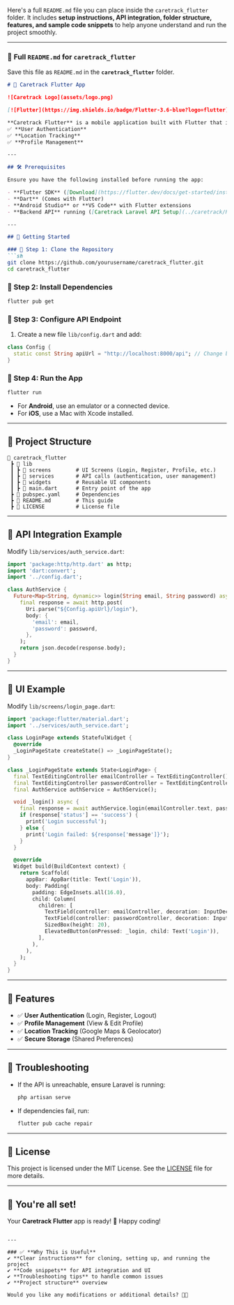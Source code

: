 Here's a full `README.md` file you can place inside the `caretrack_flutter` folder. It includes **setup instructions, API integration, folder structure, features, and sample code snippets** to help anyone understand and run the project smoothly.  

---

### 📜 **Full `README.md` for `caretrack_flutter`**  

Save this file as `README.md` in the **`caretrack_flutter`** folder.  

```md
# 📱 Caretrack Flutter App

![Caretrack Logo](assets/logo.png)

[![Flutter](https://img.shields.io/badge/Flutter-3.6-blue?logo=flutter)](https://flutter.dev)

**Caretrack Flutter** is a mobile application built with Flutter that integrates with a Laravel REST API for:  
✅ **User Authentication**  
✅ **Location Tracking**  
✅ **Profile Management**  

---

## 🛠️ Prerequisites

Ensure you have the following installed before running the app:

- **Flutter SDK** ([Download](https://flutter.dev/docs/get-started/install))
- **Dart** (Comes with Flutter)
- **Android Studio** or **VS Code** with Flutter extensions
- **Backend API** running ([Caretrack Laravel API Setup](../caretrack/README.md))

---

## 🚀 Getting Started

### 📌 Step 1: Clone the Repository
```sh
git clone https://github.com/yourusername/caretrack_flutter.git
cd caretrack_flutter
```

### 📌 Step 2: Install Dependencies
```sh
flutter pub get
```

### 📌 Step 3: Configure API Endpoint
1. Create a new file `lib/config.dart` and add:
```dart
class Config {
  static const String apiUrl = "http://localhost:8000/api"; // Change based on your backend setup
}
```

### 📌 Step 4: Run the App
```sh
flutter run
```
- For **Android**, use an emulator or a connected device.
- For **iOS**, use a Mac with Xcode installed.

---

## 📂 Project Structure
```
📂 caretrack_flutter
 ┣ 📂 lib
 ┃ ┣ 📂 screens        # UI Screens (Login, Register, Profile, etc.)
 ┃ ┣ 📂 services       # API calls (authentication, user management)
 ┃ ┣ 📂 widgets        # Reusable UI components
 ┃ ┣ 📜 main.dart      # Entry point of the app
 ┣ 📜 pubspec.yaml     # Dependencies
 ┣ 📜 README.md        # This guide
 ┣ 📜 LICENSE          # License file
```

---

## 🔑 API Integration Example

Modify `lib/services/auth_service.dart`:
```dart
import 'package:http/http.dart' as http;
import 'dart:convert';
import '../config.dart';

class AuthService {
  Future<Map<String, dynamic>> login(String email, String password) async {
    final response = await http.post(
      Uri.parse("${Config.apiUrl}/login"),
      body: {
        'email': email,
        'password': password,
      },
    );
    return json.decode(response.body);
  }
}
```

---

## 🎨 UI Example

Modify `lib/screens/login_page.dart`:
```dart
import 'package:flutter/material.dart';
import '../services/auth_service.dart';

class LoginPage extends StatefulWidget {
  @override
  _LoginPageState createState() => _LoginPageState();
}

class _LoginPageState extends State<LoginPage> {
  final TextEditingController emailController = TextEditingController();
  final TextEditingController passwordController = TextEditingController();
  final AuthService authService = AuthService();

  void _login() async {
    final response = await authService.login(emailController.text, passwordController.text);
    if (response['status'] == 'success') {
      print('Login successful');
    } else {
      print('Login failed: ${response['message']}');
    }
  }

  @override
  Widget build(BuildContext context) {
    return Scaffold(
      appBar: AppBar(title: Text('Login')),
      body: Padding(
        padding: EdgeInsets.all(16.0),
        child: Column(
          children: [
            TextField(controller: emailController, decoration: InputDecoration(labelText: 'Email')),
            TextField(controller: passwordController, decoration: InputDecoration(labelText: 'Password'), obscureText: true),
            SizedBox(height: 20),
            ElevatedButton(onPressed: _login, child: Text('Login')),
          ],
        ),
      ),
    );
  }
}
```

---

## 🔧 Features
- ✅ **User Authentication** (Login, Register, Logout)
- ✅ **Profile Management** (View & Edit Profile)
- ✅ **Location Tracking** (Google Maps & Geolocator)
- ✅ **Secure Storage** (Shared Preferences)

---

## 🐞 Troubleshooting
- If the API is unreachable, ensure Laravel is running:  
  ```sh
  php artisan serve
  ```
- If dependencies fail, run:  
  ```sh
  flutter pub cache repair
  ```

---

## 📜 License
This project is licensed under the MIT License. See the [LICENSE](LICENSE) file for more details.

---

## 🎉 You're all set!
Your **Caretrack Flutter** app is ready! 🚀 Happy coding!  
```

---

### ✅ **Why This is Useful**
✔️ **Clear instructions** for cloning, setting up, and running the project  
✔️ **Code snippets** for API integration and UI  
✔️ **Troubleshooting tips** to handle common issues  
✔️ **Project structure** overview  

Would you like any modifications or additional details? 🚀😊
